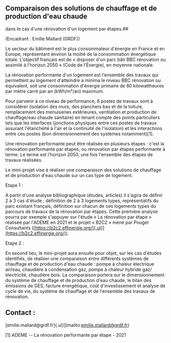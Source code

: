 ## Comparaison des solutions de chauffage et de production d'eau chaude
dans le cas d\'une rénovation d\'un logement par étapes.## 

(Encadrant : Emilie Mallard (GRDF))

Le secteur du bâtiment est le plus consommateur d'énergie en France et
en Europe, représentant environ la moitié de la consommation énergétique
totale. L'objectif français est de « disposer d'un parc bâti BBC
rénovation ou assimilé à l'horizon 2050 » (Code de l'Énergie), en
moyenne nationale.

La rénovation performante d'un logement est l'ensemble des travaux qui
permettent au logement d'atteindre a minima le niveau BBC rénovation ou
équivalent, soit une consommation d\'énergie primaire de 80
kilowattheures par mètre carré par an (kWh/m²/an) maximum.

Pour parvenir à ce niveau de performance, 6 postes de travaux sont à
considérer (isolation des murs, des planchers bas et de la toiture,
remplacement des menuiseries extérieures, ventilation et production de
chauffage/eau chaude sanitaire) en tenant compte des points particuliers
tels que les interfaces (jonctions physiques entre ces postes de travaux
assurant l'étanchéité́ à l'air et la continuité́ de l'isolation) et les
interactions entre ces postes (bon dimensionnement des systèmes
notamment)\[1\].

Une rénovation performante peut être réalisée en plusieurs étapes :
c'est la rénovation performante par étapes, ou rénovation par étapes
performante à terme. Le terme est l'horizon 2050, une fois l'ensemble
des étapes de travaux réalisées.

Le mini-projet vise à réaliser une comparaison des solutions de
chauffage et de production d'eau chaude sur un cas type de logement.

Etape 1 :

A partir d'une analyse bibliographique (études, articles) il s'agira de
définir 2 à 3 cas d'étude : définition de 2 à 3 logements types,
représentatifs du parc existant français, définition sur chacun de ces
logements types du parcours de travaux de la rénovation par étapes.
Cette première analyse pourra par exemple s'appuyer sur l'étude « La
rénovation par étape » réalisée par l'ADEME en 2021 et le projet « B2C2
» mené par Pouget Consultants
([https://b2c2.effinergie.org/]{.ul}](https://b2c2.effinergie.org/)).

Etape 2 :

En second lieu, le mini-projet aura ensuite pour objet, sur les cas
d'études identifiés, de réaliser une comparaison entre différents
systèmes de chauffage et de production d'eau chaude : pompe à chaleur
électrique air/eau, chaudière à condensation gaz, pompe à chaleur
hybride gaz/électricité, chaudière bois. La comparaison portera sur le
dimensionnement du système de chauffage et de production d'eau chaude,
le bilan des émissions de GES, facture énergétique, coût
d\'investissement et analyse de cycle de vie, du système de chauffage et
de l'ensemble des travaux de rénovation.

## Contact :
[emilie.mallard\@grdf.fr]{.ul}](mailto:emilie.mallard@grdf.fr)

\[1\] ADEME -- La rénovation performante par étape - 2021

